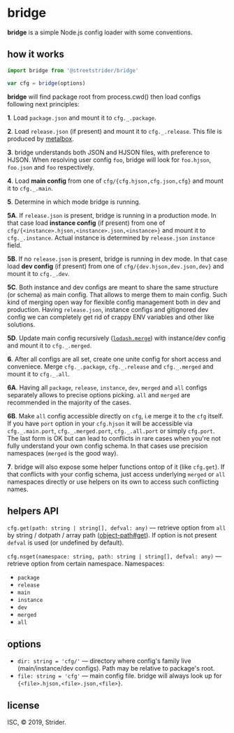 # bridge

**bridge** is a simple Node.js config loader with some conventions.


## how it works

```js
import bridge from '@streetstrider/bridge'

var cfg = bridge(options)
```

**bridge** will find package root from process.cwd() then load configs following next principles:

**1**. Load `package.json` and mount it to `cfg._.package`.

**2**. Load `release.json` (if present) and mount it to `cfg._.release`. This file is produced by [metalbox](https://github.com/StrangeTransistor/metalbox).

**3**. bridge understands both JSON and HJSON files, with preference to HJSON. When resolving user config `foo`, bridge will look for `foo.hjson`, `foo.json` and `foo` respectively.

**4**. Load **main config** from one of `cfg/{cfg.hjson,cfg.json,cfg}` and mount it to `cfg._.main`.

**5**. Determine in which mode bridge is running.

**5A**. If `release.json` is present, bridge is running in a production mode. In that case load **instance config** (if present) from one of `cfg/{<instance>.hjson,<instance>.json,<instance>}` and mount it to `cfg._.instance`. Actual instance is determined by `release.json` `instance` field.

**5B**. If no `release.json` is present, bridge is running in dev mode. In that case load **dev config** (if present) from one of `cfg/{dev.hjson,dev.json,dev}` and mount it to `cfg._.dev`.

**5C**. Both instance and dev configs are meant to share the same structure (or schema) as main config. That allows to merge them to main config. Such kind of merging open way for flexible config management both in dev and production. Having `release.json`, instance configs and gitignored dev config we can completely get rid of crappy ENV variables and other like solutions.

**5D**. Update main config recursively ([`lodash.merge`](https://lodash.com/docs/4.17.4#merge)) with instance/dev config and mount it to `cfg._.merged`.

**6**. After all configs are all set, create one unite config for short access and conveniece. Merge `cfg._.package`, `cfg._.release` and `cfg._.merged` and mount it to `cfg._.all`.

**6A**. Having all `package`, `release`, `instance`, `dev`, `merged` and `all` configs separately allows to precise options picking. `all` and `merged` are recommended in the majority of the cases.

**6B**. Make `all` config accessible directly on `cfg`, i.e merge it to the `cfg` itself. If you have `port` option in your `cfg.hjson` it will be accessible via `cfg._.main.port`, `cfg._.merged.port`, `cfg._.all.port` or simply `cfg.port`. The last form is OK but can lead to conflicts in rare cases when you're not fully understand your own config schema. In that cases use precision namespaces (`merged` is the good way).

**7**. bridge will also expose some helper functions ontop of it (like `cfg.get`). If that conflicts with your config schema, just access underlying `merged` or `all` namespaces directly or use helpers on its own to access such conflicting names.


## helpers API

`cfg.get(path: string | string[], defval: any)` — retrieve option from `all` by string / dotpath / array path ([object-path#get](https://www.npmjs.com/package/object-path)). If option is not present `defval` is used (or undefined by default).

`cfg.nsget(namespace: string, path: string | string[], defval: any)` — retrieve option from certain namespace.
Namespaces:
* `package`
* `release`
* `main`
* `instance`
* `dev`
* `merged`
* `all`

## options

* `dir: string = 'cfg/'` — directory where config's family live (main/instance/dev configs). Path may be relative to package's root.
* `file: string = 'cfg'` — main config file. bridge will always look up for `{<file>.hjson,<file>.json,<file>}`.

## license
ISC, © 2019, Strider.
